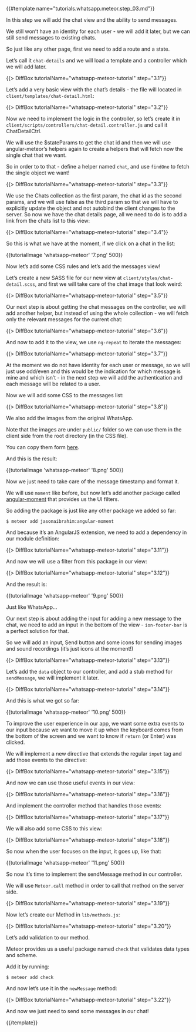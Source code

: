{{#template name="tutorials.whatsapp.meteor.step_03.md"}}

In this step we will add the chat view and the ability to send messages.

We still won’t have an identity for each user - we will add it later, but we can still send messages to existing chats.

So just like any other page, first we need to add a route and a state.

Let’s call it `chat-details` and we will load a template and a controller which we will add later.

{{> DiffBox tutorialName="whatsapp-meteor-tutorial" step="3.1"}}

Let’s add a very basic view with the chat’s details - the file will located in `client/templates/chat-detail.html`:

{{> DiffBox tutorialName="whatsapp-meteor-tutorial" step="3.2"}}

Now we need to implement the logic in the controller, so let’s create it in `client/scripts/controllers/chat-detail.controller.js` and call it ChatDetailCtrl.

We will use the $stateParams to get the chat id and then we will use angular-meteor’s helpers again to create a helpers that will fetch now the single chat that we want.

So in order to to that - define a helper named `chat`, and use `findOne` to fetch the single object we want!

{{> DiffBox tutorialName="whatsapp-meteor-tutorial" step="3.3"}}

We use the Chats collection as the first param, the chat id as the second params, and we will use false as the third param so that we will have to explicitly update the object and not autobind the client changes to the server.
So now we have the chat details page, all we need to do is to add a link from the chats list to this view:

{{> DiffBox tutorialName="whatsapp-meteor-tutorial" step="3.4"}}

So this is what we have at the moment, if we click on a chat in the list:

{{tutorialImage 'whatsapp-meteor' '7.png' 500}}

Now let’s add some CSS rules and let’s add the messages view!

Let’s create a new SASS file for our new view at `client/styles/chat-detail.scss`, and first we will take care of the chat image that look weird:

{{> DiffBox tutorialName="whatsapp-meteor-tutorial" step="3.5"}}

Our next step is about getting the chat messages on the controller, we will add another helper, but instead of using the whole collection - we will fetch only the relevant messages for the current chat:

{{> DiffBox tutorialName="whatsapp-meteor-tutorial" step="3.6"}}

And now to add it to the view, we use `ng-repeat` to iterate the messages:

{{> DiffBox tutorialName="whatsapp-meteor-tutorial" step="3.7"}}

At the moment we do not have identity for each user or message, so we will just use odd/even and this would be the indication for which message is mine and which isn’t - in the next step we will add the authentication and each message will be related to a user.

Now we will add some CSS to the messages list:

{{> DiffBox tutorialName="whatsapp-meteor-tutorial" step="3.8"}}

We also add the images from the original WhatsApp.

Note that the images are under `public/` folder so we can use them in the client side from the root directory (in the CSS file).

You can copy them form [here](https://github.com/DAB0mB/angular-meteor-whatsapp/tree/master/public).

And this is the result:

{{tutorialImage 'whatsapp-meteor' '8.png' 500}}

Now we just need to take care of the message timestamp and format it.

We will use `moment` like before, but now let’s add another package called [angular-moment](https://github.com/urish/angular-moment) that provides us the UI filters.

So adding the package is just like any other package we added so far:

    $ meteor add jasonaibrahim:angular-moment

And because it’s an AngularJS extension, we need to add a dependency in our module definition:

{{> DiffBox tutorialName="whatsapp-meteor-tutorial" step="3.11"}}

And now we will use a filter from this package in our view:

{{> DiffBox tutorialName="whatsapp-meteor-tutorial" step="3.12"}}

And the result is:

{{tutorialImage 'whatsapp-meteor' '9.png' 500}}

Just like WhatsApp...

Our next step is about adding the input for adding a new message to the chat, we need to add an input in the bottom of the view - `ion-footer-bar` is a perfect solution for that.

So we will add an input, Send button and some icons for sending images and sound recordings (it’s just icons at the moment!)

{{> DiffBox tutorialName="whatsapp-meteor-tutorial" step="3.13"}}

Let’s add the `data` object to our controller, and add a stub method for `sendMessage`, we will implement it later.

{{> DiffBox tutorialName="whatsapp-meteor-tutorial" step="3.14"}}

And this is what we got so far:

{{tutorialImage 'whatsapp-meteor' '10.png' 500}}

To improve the user experience in our app, we want some extra events to our input because we want to move it up when the keyboard comes from the bottom of the screen and we want to know if `return` (or Enter) was clicked.

We will implement a new directive that extends the regular `input` tag and add those events to the directive:

{{> DiffBox tutorialName="whatsapp-meteor-tutorial" step="3.15"}}

And now we can use those useful events in our view:

{{> DiffBox tutorialName="whatsapp-meteor-tutorial" step="3.16"}}

And implement the controller method that handles those events:

{{> DiffBox tutorialName="whatsapp-meteor-tutorial" step="3.17"}}

We will also add some CSS to this view:

{{> DiffBox tutorialName="whatsapp-meteor-tutorial" step="3.18"}}

So now when the user focuses on the input, it goes up, like that:

{{tutorialImage 'whatsapp-meteor' '11.png' 500}}

So now it’s time to implement the sendMessage method in our controller.

We will use `Meteor.call` method in order to call that method on the server side.

{{> DiffBox tutorialName="whatsapp-meteor-tutorial" step="3.19"}}

Now let’s create our Method in `lib/methods.js`:

{{> DiffBox tutorialName="whatsapp-meteor-tutorial" step="3.20"}}

Let’s add validation to our method.

Meteor provides us a useful package named `check` that validates data types and scheme.

Add it by running:

    $ meteor add check

And now let’s use it in the `newMessage` method:

{{> DiffBox tutorialName="whatsapp-meteor-tutorial" step="3.22"}}

And now we just need to send some messages in our chat!



{{/template}}
